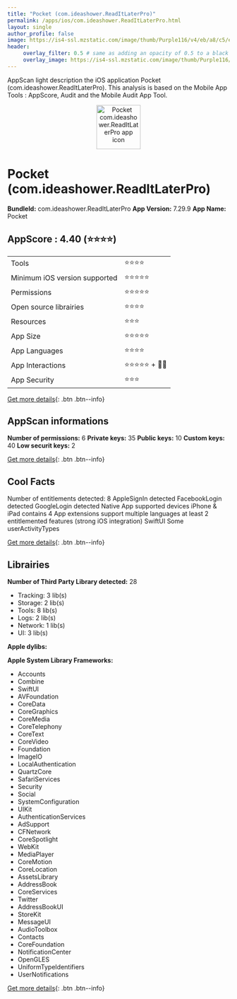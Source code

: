 ```yaml
---
title: "Pocket (com.ideashower.ReadItLaterPro)"
permalink: /apps/ios/com.ideashower.ReadItLaterPro.html
layout: single
author_profile: false
image: https://is4-ssl.mzstatic.com/image/thumb/Purple116/v4/eb/a8/c5/eba8c585-7af9-a0c3-acd2-bee4153f5153/AppIcon-0-1x_U007emarketing-0-7-0-0-85-220.png/512x512bb.jpg
header: 
     overlay_filter: 0.5 # same as adding an opacity of 0.5 to a black background
     overlay_image: https://is4-ssl.mzstatic.com/image/thumb/Purple116/v4/eb/a8/c5/eba8c585-7af9-a0c3-acd2-bee4153f5153/AppIcon-0-1x_U007emarketing-0-7-0-0-85-220.png/512x512bb.jpg
---
```

AppScan light description the iOS application Pocket (com.ideashower.ReadItLaterPro). This analysis is based on the Mobile App Tools : AppScore, Audit and the Mobile Audit App Tool.

  
  
<div style="text-align: center;"><img src="https://is4-ssl.mzstatic.com/image/thumb/Purple116/v4/eb/a8/c5/eba8c585-7af9-a0c3-acd2-bee4153f5153/AppIcon-0-1x_U007emarketing-0-7-0-0-85-220.png/512x512bb.jpg" width="100" height="100" alt="Pocket com.ideashower.ReadItLaterPro app icon"></div>  
  
# Pocket (com.ideashower.ReadItLaterPro)

**BundleId:** com.ideashower.ReadItLaterPro
**App Version:** 7.29.9
**App Name:** Pocket


## AppScore : 4.40 (⭐️⭐️⭐️⭐️) 

<table>
<tr><td> Tools </td><td> ⭐️⭐️⭐️⭐️ </td></tr>
<tr><td> Minimum iOS version supported </td><td> ⭐️⭐️⭐️⭐️⭐️ </td></tr>
<tr><td> Permissions </td><td> ⭐️⭐️⭐️⭐️⭐️ </td></tr>
<tr><td> Open source librairies </td><td> ⭐️⭐️⭐️⭐️ </td></tr>
<tr><td> Resources </td><td> ⭐️⭐️⭐️ </td></tr>
<tr><td> App Size </td><td> ⭐️⭐️⭐️⭐️⭐️ </td></tr>
<tr><td> App Languages </td><td> ⭐️⭐️⭐️⭐️ </td></tr>
<tr><td> App Interactions </td><td> ⭐️⭐️⭐️⭐️⭐️ + 🌟🌟 </td></tr>
<tr><td> App Security </td><td> ⭐️⭐️⭐️ </td></tr>
</table>

[Get more details](/pricing.html){: .btn .btn--info}  
  
## AppScan informations 

**Number of permissions:** 6
**Private keys:** 35
**Public keys:** 10
**Custom keys:** 40
**Low securit keys:** 2
  
[Get more details](/pricing.html){: .btn .btn--info}

## Cool Facts

Number of entitlements detected: 8
AppleSignIn detected
FacebookLogin detected
GoogleLogin detected
Native App
supported devices iPhone & iPad
contains 4 App extensions
support multiple languages
at least 2 entitlemented features (strong iOS integration)
SwiftUI
Some userActivityTypes
  
[Get more details](/pricing.html){: .btn .btn--info}

## Librairies 
**Number of Third Party Library detected:** 28
- Tracking: 3 lib(s)
- Storage: 2 lib(s)
- Tools: 8 lib(s)
- Logs: 2 lib(s)
- Network: 1 lib(s)
- UI: 3 lib(s)

**Apple dylibs:**


**Apple System Library Frameworks:**
- Accounts
- Combine
- SwiftUI
- AVFoundation
- CoreData
- CoreGraphics
- CoreMedia
- CoreTelephony
- CoreText
- CoreVideo
- Foundation
- ImageIO
- LocalAuthentication
- QuartzCore
- SafariServices
- Security
- Social
- SystemConfiguration
- UIKit
- AuthenticationServices
- AdSupport
- CFNetwork
- CoreSpotlight
- WebKit
- MediaPlayer
- CoreMotion
- CoreLocation
- AssetsLibrary
- AddressBook
- CoreServices
- Twitter
- AddressBookUI
- StoreKit
- MessageUI
- AudioToolbox
- Contacts
- CoreFoundation
- NotificationCenter
- OpenGLES
- UniformTypeIdentifiers
- UserNotifications


  
[Get more details](/pricing.html){: .btn .btn--info}

